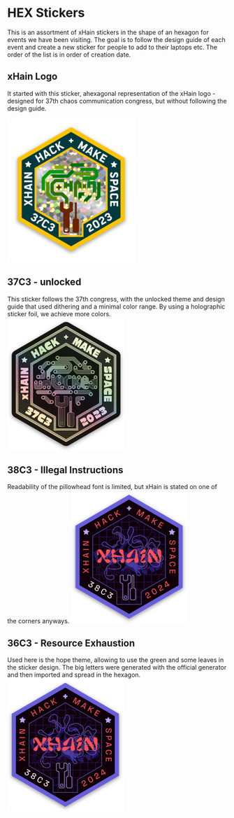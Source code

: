 # HEX Stickers
This is an assortment of xHain stickers in the shape of an hexagon for events we have been visiting. The goal is to follow the design guide of each event and create a new sticker for people to add to their laptops etc. The order of the list is in order of creation date. 

## xHain Logo
It started with this sticker, ahexagonal representation of the xHain logo - designed for 37th chaos communication congress, but without following the design guide.

![xHain Logo Sticker in hexagon shape](https://github.com/xHain-hackspace/xHainCI/blob/master/stickers/HEX/preview/37C3.png?raw=true)

## 37C3 - unlocked
This sticker follows the 37th congress, with the unlocked theme and design guide that used dithering and a minimal color range. By using a holographic sticker foil, we achieve more colors.
![37C3 inspired xHain Logo Sticker in hexagon shape](https://github.com/xHain-hackspace/xHainCI/blob/master/stickers/HEX/preview/37C3_unlocked.png?raw=true)

## 38C3 - Illegal Instructions
Readability of the pillowhead font is limited, but xHain is stated on one of the corners anyways. 
![38C3 inspired xHain Logo Sticker in hexagon shape](https://github.com/xHain-hackspace/xHainCI/blob/master/stickers/HEX/preview/38C3.png?raw=true)

## 36C3 - Resource Exhaustion
Used here is the hope theme, allowing to use the green and some leaves in the sticker design. The big letters were generated with the official generator and then imported and spread in the hexagon.
![36C3 inspired xHain Logo Sticker in hexagon shape](https://github.com/xHain-hackspace/xHainCI/blob/master/stickers/HEX/preview/38C3.png?raw=true)

